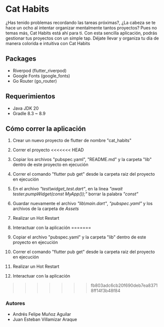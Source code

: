 # Cat Habits
¿Has tenido problemas recordando las tareas próximas?, ¿La cabeza se te hace un ocho al intentar organizar mentalmente tantos proyectos? Pues no temas más, Cat Habits está ahí para ti. Con esta sencilla aplicación, podrás gestionar tus proyectos con un simple tap. Déjate llevar y organiza tu día de manera colorida e intuitiva con Cat Habits

## Packages
- Riverpod (flutter_riverpod)
- Google Fonts (google_fonts)
- Go Router (go_router)

## Requerimientos
- Java JDK 20
- Gradle 8.3 ~ 8.9

## Cómo correr la aplicación
1. Crear un nuevo proyecto de flutter de nombre "cat_habits"
2. Correr el proyecto
<<<<<<< HEAD
3. Copiar los archivos "pubspec.yaml", "README.md" y la carpeta "lib" dentro de este proyecto en ejecución
4. Correr el comando "flutter pub get" desde la carpeta raiz del proyecto en ejecución
5. En el archivo *"test\widget_test.dart"*, en la linea *"await tester.pumpWidget(const MyApp());"* borrar la palabra  *"const"*
6. Guardar nuevamente el archivo *"lib\main.dart"*, *"pubspec.yaml"* y los archivos de la carpeta de *Assets*

7. Realizar un Hot Restart 
8. Interactuar con la aplicación
=======
3. Copiar el archivo "pubspec.yaml" y la carpeta "lib" dentro de este proyecto en ejecución
4. Correr el comando "flutter pub get" desde la carpeta raiz del proyecto en ejecución
5. Realizar un Hot Restart 
6. Interactuar con la aplicación
>>>>>>> fb803adc6cb20f690deb7ea83718ff14f3b48f84


### Autores
- Andrés Felipe Muñoz Aguilar
- Juan Esteban Villamizar Araque